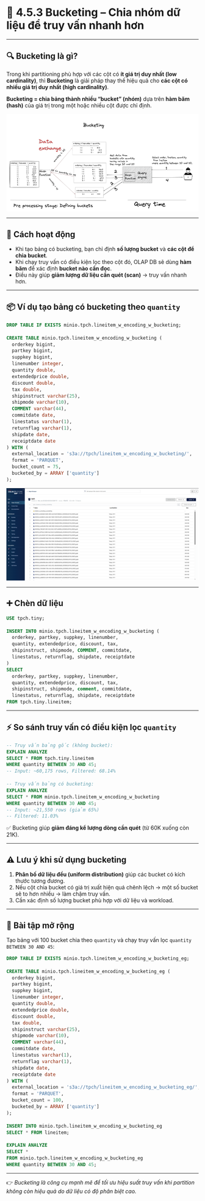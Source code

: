 
# 🧊 4.5.3 Bucketing – Chia nhóm dữ liệu để truy vấn nhanh hơn

---

## 🔍 Bucketing là gì?

Trong khi partitioning phù hợp với các cột có **ít giá trị duy nhất (low cardinality)**, thì **Bucketing** là giải pháp thay thế hiệu quả cho **các cột có nhiều giá trị duy nhất (high cardinality)**.

**Bucketing = chia bảng thành nhiều “bucket” (nhóm)** dựa trên **hàm băm (hash)** của giá trị trong một hoặc nhiều cột được chỉ định.

![Bucketing](../../../images/4.5.3_bucketing_1.png)

---

## 🧠 Cách hoạt động

- Khi tạo bảng có bucketing, bạn chỉ định **số lượng bucket** và **các cột để chia bucket**.
- Khi chạy truy vấn có điều kiện lọc theo cột đó, OLAP DB sẽ dùng **hàm băm** để xác định **bucket nào cần đọc**.
- Điều này giúp **giảm lượng dữ liệu cần quét (scan)** → truy vấn nhanh hơn.

---

## 📦 Ví dụ tạo bảng có bucketing theo `quantity`

```sql
DROP TABLE IF EXISTS minio.tpch.lineitem_w_encoding_w_bucketing;

CREATE TABLE minio.tpch.lineitem_w_encoding_w_bucketing (
  orderkey bigint,
  partkey bigint,
  suppkey bigint,
  linenumber integer,
  quantity double,
  extendedprice double,
  discount double,
  tax double,
  shipinstruct varchar(25),
  shipmode varchar(10),
  COMMENT varchar(44),
  commitdate date,
  linestatus varchar(1),
  returnflag varchar(1),
  shipdate date,
  receiptdate date
) WITH (
  external_location = 's3a://tpch/lineitem_w_encoding_w_bucketing/',
  format = 'PARQUET',
  bucket_count = 75,
  bucketed_by = ARRAY ['quantity']
);
```

![Bucketing](../../../images/4.5.3_bucketing_2.png)

---

## ➕ Chèn dữ liệu

```sql
USE tpch.tiny;

INSERT INTO minio.tpch.lineitem_w_encoding_w_bucketing (
  orderkey, partkey, suppkey, linenumber,
  quantity, extendedprice, discount, tax,
  shipinstruct, shipmode, COMMENT, commitdate,
  linestatus, returnflag, shipdate, receiptdate
)
SELECT
  orderkey, partkey, suppkey, linenumber,
  quantity, extendedprice, discount, tax,
  shipinstruct, shipmode, comment, commitdate,
  linestatus, returnflag, shipdate, receiptdate
FROM tpch.tiny.lineitem;
```

---

## ⚡ So sánh truy vấn có điều kiện lọc `quantity`

```sql
-- Truy vấn bảng gốc (không bucket):
EXPLAIN ANALYZE
SELECT * FROM tpch.tiny.lineitem
WHERE quantity BETWEEN 30 AND 45;
-- Input: ~60,175 rows, Filtered: 68.14%

-- Truy vấn bảng có bucketing:
EXPLAIN ANALYZE
SELECT * FROM minio.tpch.lineitem_w_encoding_w_bucketing
WHERE quantity BETWEEN 30 AND 45;
-- Input: ~21,550 rows (giảm 65%)
-- Filtered: 11.03%
```

✅ Bucketing giúp **giảm đáng kể lượng dòng cần quét** (từ 60K xuống còn 21K).

---

## ⚠️ Lưu ý khi sử dụng bucketing

1. **Phân bố dữ liệu đều (uniform distribution)** giúp các bucket có kích thước tương đương.
2. Nếu cột chia bucket có giá trị xuất hiện quá chênh lệch → một số bucket sẽ to hơn nhiều → làm chậm truy vấn.
3. Cần xác định số lượng bucket phù hợp với dữ liệu và workload.

---

## 📝 Bài tập mở rộng

Tạo bảng với 100 bucket chia theo `quantity` và chạy truy vấn lọc `quantity BETWEEN 30 AND 45`:

```sql
DROP TABLE IF EXISTS minio.tpch.lineitem_w_encoding_w_bucketing_eg;

CREATE TABLE minio.tpch.lineitem_w_encoding_w_bucketing_eg (
  orderkey bigint,
  partkey bigint,
  suppkey bigint,
  linenumber integer,
  quantity double,
  extendedprice double,
  discount double,
  tax double,
  shipinstruct varchar(25),
  shipmode varchar(10),
  COMMENT varchar(44),
  commitdate date,
  linestatus varchar(1),
  returnflag varchar(1),
  shipdate date,
  receiptdate date
) WITH (
  external_location = 's3a://tpch/lineitem_w_encoding_w_bucketing_eg/',
  format = 'PARQUET',
  bucket_count = 100,
  bucketed_by = ARRAY ['quantity']
);

INSERT INTO minio.tpch.lineitem_w_encoding_w_bucketing_eg
SELECT * FROM lineitem;

EXPLAIN ANALYZE
SELECT *
FROM minio.tpch.lineitem_w_encoding_w_bucketing_eg
WHERE quantity BETWEEN 30 AND 45;
```

---

👉 *Bucketing là công cụ mạnh mẽ để tối ưu hiệu suất truy vấn khi partition không còn hiệu quả do dữ liệu có độ phân biệt cao.*
